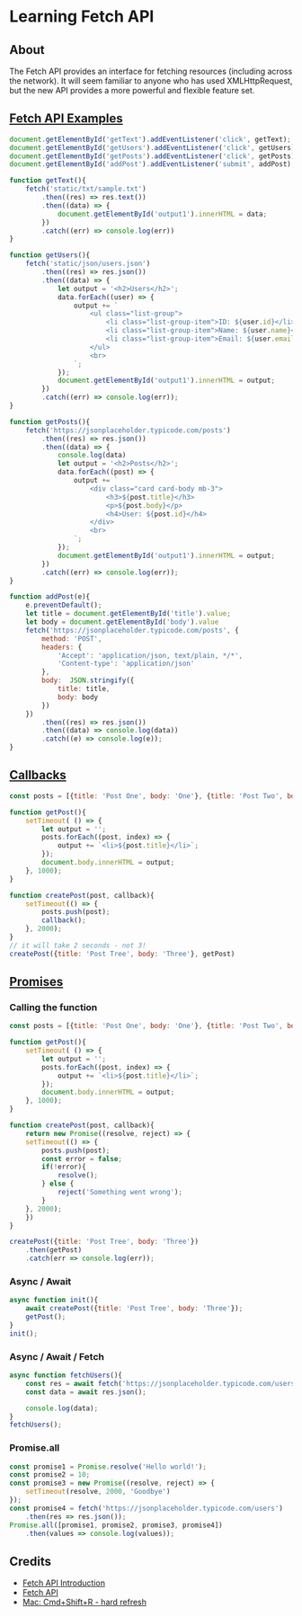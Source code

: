 # Learning Fetch API

## About

The Fetch API provides an interface for fetching resources (including across the network). It will seem familiar to anyone who has used XMLHttpRequest, but the new API provides a more powerful and flexible feature set.

## [Fetch API Examples](static/js/home.js)

```js
document.getElementById('getText').addEventListener('click', getText);
document.getElementById('getUsers').addEventListener('click', getUsers);
document.getElementById('getPosts').addEventListener('click', getPosts);
document.getElementById('addPost').addEventListener('submit', addPost);

function getText(){
    fetch('static/txt/sample.txt')
        .then((res) => res.text())
        .then((data) => {
            document.getElementById('output1').innerHTML = data;
        })
        .catch((err) => console.log(err))
}

function getUsers(){
    fetch('static/json/users.json')
        .then((res) => res.json())
        .then((data) => {
            let output = '<h2>Users</h2>';
            data.forEach((user) => {
                output += `
                    <ul class="list-group">
                        <li class="list-group-item">ID: ${user.id}</li>
                        <li class="list-group-item">Name: ${user.name}</li>
                        <li class="list-group-item">Email: ${user.email}</li>
                    </ul>
                    <br>
                `;
            });
            document.getElementById('output1').innerHTML = output;
        })
        .catch((err) => console.log(err));
}

function getPosts(){
    fetch('https://jsonplaceholder.typicode.com/posts')
        .then((res) => res.json())
        .then((data) => {
            console.log(data)
            let output = '<h2>Posts</h2>';
            data.forEach((post) => {
                output += `
                    <div class="card card-body mb-3">
                        <h3>${post.title}</h3>
                        <p>${post.body}</p>
                        <h4>User: ${post.id}</h4>
                    </div>
                    <br>
                `;
            });
            document.getElementById('output1').innerHTML = output;
        })
        .catch((err) => console.log(err));
}

function addPost(e){
    e.preventDefault();
    let title = document.getElementById('title').value;
    let body = document.getElementById('body').value
    fetch('https://jsonplaceholder.typicode.com/posts', {
        method: 'POST',
        headers: {
            'Accept': 'application/json, text/plain, */*',
            'Content-type': 'application/json'
        },
        body:  JSON.stringify({
            title: title,
            body: body
        })
    })
        .then((res) => res.json())
        .then((data) => console.log(data))
        .catch((e) => console.log(e));
}
```


## [Callbacks](static/js/callbacks.js)

```js
const posts = [{title: 'Post One', body: 'One'}, {title: 'Post Two', body: 'Two'}];

function getPost(){
    setTimeout( () => {
        let output = '';
        posts.forEach((post, index) => {
            output += `<li>${post.title}</li>`;
        });
        document.body.innerHTML = output;
    }, 1000);
}

function createPost(post, callback){
    setTimeout(() => {
        posts.push(post);
        callback();
    }, 2000);
}
// it will take 2 seconds - not 3!
createPost({title: 'Post Tree', body: 'Three'}, getPost)
```

## [Promises](static/js/promises.js)

### Calling the function

```js
const posts = [{title: 'Post One', body: 'One'}, {title: 'Post Two', body: 'Two'}];

function getPost(){
    setTimeout( () => {
        let output = '';
        posts.forEach((post, index) => {
            output += `<li>${post.title}</li>`;
        });
        document.body.innerHTML = output;
    }, 1000);
}

function createPost(post, callback){
    return new Promise((resolve, reject) => {
    setTimeout(() => {
        posts.push(post);
        const error = false;
        if(!error){
            resolve();
        } else {
            reject('Something went wrong');
        }
    }, 2000);
    })
}

createPost({title: 'Post Tree', body: 'Three'})
    .then(getPost)
    .catch(err => console.log(err));
```

###  Async / Await

```js
async function init(){
    await createPost({title: 'Post Tree', body: 'Three'});
    getPost();
}
init();
```

### Async / Await / Fetch

```js
async function fetchUsers(){
    const res = await fetch('https://jsonplaceholder.typicode.com/users');
    const data = await res.json();

    console.log(data);
}
fetchUsers();
```

### Promise.all

```js
const promise1 = Promise.resolve('Hello world!');
const promise2 = 10;
const promise3 = new Promise((resolve, reject) => {
    setTimeout(resolve, 2000, 'Goodbye')
});
const promise4 = fetch('https://jsonplaceholder.typicode.com/users')
    .then(res => res.json());
Promise.all([promise1, promise2, promise3, promise4])
    .then(values => console.log(values));
```


## Credits

- [Fetch API Introduction](https://www.youtube.com/watch?v=Oive66jrwBs&ab_channel=TraversyMedia)
- [Fetch API](https://developer.mozilla.org/en-US/docs/Web/API/Fetch_API)
- [Mac: Cmd+Shift+R - hard refresh](https://stackoverflow.com/questions/41144565/flask-does-not-see-change-in-js-file)















